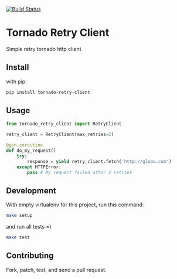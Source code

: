[![Build Status](https://secure.travis-ci.org/wpjunior/tornado-retry-client.png)](http://travis-ci.org/wpjunior/tornado-retry-client)

# Tornado Retry Client
Simple retry tornado http client

## Install 

with pip:

```bash
pip install tornado-retry-client
```

## Usage
```python
from tornado_retry_client import RetryClient

retry_client = RetryClient(max_retries=2)

@gen.coroutine
def do_my_request()
    try:
        response = yield retry_client.fetch('http://globo.com')
    except HTTPError:
        pass # My request failed after 2 retries
```

## Development

With empty virtualenv for this project, run this command:
```bash
make setup
```

and run all tests =)
```bash
make test
```

## Contributing
Fork, patch, test, and send a pull request.
